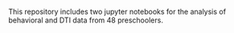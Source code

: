 This repository includes two jupyter notebooks for the analysis of behavioral and DTI data from 48 preschoolers.
